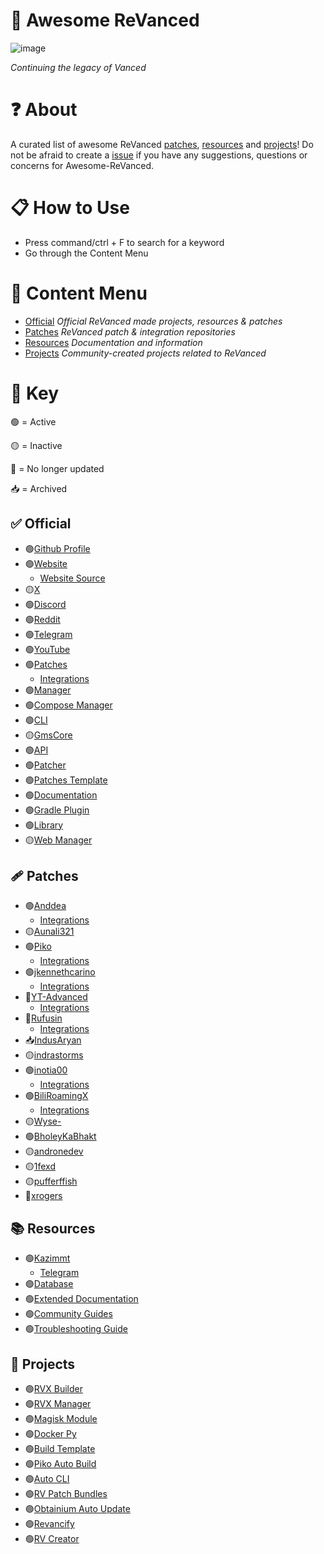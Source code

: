 # 💊 Awesome ReVanced
![image](https://github.com/user-attachments/assets/6db04751-77f4-449f-b0c0-9d4c475fcaf2)

*Continuing the legacy of Vanced*

# ❓ About
A curated list of awesome ReVanced [patches](https://github.com/Jman-Github/Awesome-ReVanced?tab=readme-ov-file#-patches), [resources](https://github.com/Jman-Github/Awesome-ReVanced?tab=readme-ov-file#-resources) and [projects](https://github.com/Jman-Github/Awesome-ReVanced?tab=readme-ov-file#-projects)! Do not be afraid to create a [issue](https://github.com/Jman-Github/awesome-revanced/issues) if you have any suggestions, questions or concerns for Awesome-ReVanced.

# 📋 How to Use
 - Press command/ctrl + F to search for a keyword
 - Go through the Content Menu

# 📝 Content Menu
- [Official](https://github.com/Jman-Github/Awesome-ReVanced?tab=readme-ov-file#-official) *Official ReVanced made projects, resources & patches*
- [Patches](https://github.com/Jman-Github/Awesome-ReVanced?tab=readme-ov-file#-patches) *ReVanced patch & integration repositories*
- [Resources](https://github.com/Jman-Github/Awesome-ReVanced?tab=readme-ov-file#-resources) *Documentation and information*
- [Projects](https://github.com/Jman-Github/Awesome-ReVanced?tab=readme-ov-file#-projects) *Community-created projects related to ReVanced*

# 🔑 Key
🟢 = Active

🟡 = Inactive

🔴 = No longer updated

📥 = Archived

## ✅ Official
- 🟢[Github Profile](https://github.com/ReVanced)
- 🟢[Website](https://revanced.app/)
    - [Website Source](https://github.com/ReVanced/revanced-website)
- 🟡[X](https://x.com/revancedapp)
- 🟢[Discord](https://discord.com/invite/rF2YcEjcrT)
- 🟢[Reddit](https://www.reddit.com/r/revancedapp/)
- 🟢[Telegram](https://t.me/app_revanced)
- 🟢[YouTube](https://www.youtube.com/@ReVanced)
- 🟢[Patches](https://github.com/revanced/revanced-patches)
    - [Integrations](https://github.com/revanced/revanced-integrations)
- 🟢[Manager](https://github.com/revanced/revanced-manager)
- 🟢[Compose Manager](https://github.com/ReVanced/revanced-manager/tree/compose-dev)
- 🟢[CLI](https://github.com/revanced/revanced-cli)
- 🟡[GmsCore](https://github.com/ReVanced/GmsCore)
- 🟢[API](https://github.com/revanced/revanced-api)
- 🟢[Patcher](https://github.com/revanced/revanced-patcher)
- 🟢[Patches Template](https://github.com/ReVanced/revanced-patches-template)
- 🟢[Documentation](https://github.com/ReVanced/revanced-documentation)
- 🟢[Gradle Plugin](https://github.com/ReVanced/revanced-patches-gradle-plugin)
- 🟢[Library](https://github.com/ReVanced/revanced-library)
- 🟡[Web Manager](https://github.com/ReVanced/revanced-web-manager)


## 🩹 Patches
- 🟢[Anddea](https://github.com/anddea/revanced-patches)
    - [Integrations](https://github.com/anddea/revanced-integrations)
- 🟡[Aunali321](https://github.com/Aunali321/ReVancedExperiments)
- 🟢[Piko](https://github.com/crimera/piko)
    - [Integrations](https://github.com/crimera/revanced-integrations)
- 🟢[jkennethcarino](https://github.com/jkennethcarino/privacy-revanced-patches)
    - [Integrations](https://github.com/jkennethcarino/privacy-revanced-integrations)
- 🔴[YT-Advanced](https://github.com/YT-Advanced/ReX-patches)
    - [Integrations](https://github.com/YT-Advanced/ReX-integrations)
- 🔴[Rufusin](https://github.com/rufusin/revanced-patches)
    - [Integrations](https://github.com/rufusin/revanced-integrations)
- 📥[IndusAryan](https://github.com/IndusAryan/twitter-patches)
- 🟡[indrastorms](https://github.com/indrastorms/Dropped-Patches)
- 🟢[inotia00](https://github.com/inotia00/revanced-Patches)
    - [Integrations](https://github.com/inotia00/revanced-integrations)
- 🟢[BiliRoamingX](https://github.com/BiliRoamingX/BiliRoamingX)
    - [Integrations](https://github.com/BiliRoamingX/BiliRoamingX/tree/main/integrations)
- 🟡[Wyse-](https://github.com/Wyse-/revanced-patches)
- 🟢[BholeyKaBhakt](https://github.com/BholeyKaBhakt/revanced-patches-xtra)
- 🟡[andronedev](https://github.com/andronedev/revanced-patches)
- 🟡[1fexd](https://github.com/1fexd/revanced-patches)
- 🟡[pufferffish](https://github.com/pufferffish/revanced-patches-repo)
- 🔴[xrogers](https://github.com/xrogers/revanced-patches-galaxy)

## 📚 Resources
- 🟢[Kazimmt](https://kazimmt.github.io)
    - [Telegram](https://t.me/ReVanced_MMT)
- 🟢[Database](https://github.com/Sappurit/Revanced-Database)
- 🟢[Extended Documentation](https://github.com/inotia00/revanced-documentation)
- 🟢[Community Guides](https://github.com/ReVanced-Extended-Community/Community-Guides)
- 🟢[Troubleshooting Guide](https://sodawithoutsparkles.github.io/revanced-troubleshooting-guide)

## 🔨 Projects
- 🟢[RVX Builder](https://github.com/inotia00/rvx-builder)
- 🟢[RVX Manager](https://github.com/inotia00/revanced-manager)
- 🟢[Magisk Module](https://github.com/j-hc/revanced-magisk-module)
- 🟢[Docker Py](https://github.com/nikhilbadyal/docker-py-revanced)
- 🟢[Build Template](https://github.com/n0k0m3/revanced-build-template)
- 🟢[Piko Auto Build](https://github.com/crimera/twitter-apk)
- 🟢[Auto CLI](https://github.com/taku-nm/auto-cli)
- 🟢[RV Patch Bundles](https://github.com/Jman-Github/ReVanced-Patch-Bundles)
- 🟢[Obtainium Auto Update](https://rentry.co/revanced-auto-update)
- 🟢[Revancify](https://github.com/decipher3114/Revancify)
- 🟢[RV Creator](https://github.com/XDream8/revanced-creator)
